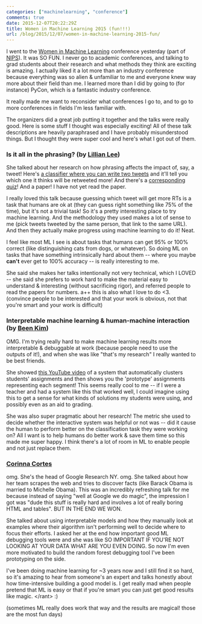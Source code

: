 ```yaml
---
categories: ["machinelearning", "conference"]
comments: true
date: 2015-12-07T20:22:29Z
title: Women in Machine Learning 2015 (fun!!!)
url: /blog/2015/12/07/women-in-machine-learning-2015-fun/
---
```


I went to the [Women in Machine Learning](http://wiml2015.weebly.com/) conference yesterday (part of [NIPS](http://nips.cc)). It was SO FUN. I never go to academic conferences, and talking to grad students about their research and what methods they think are exciting is amazing. I actually liked it a lot more than an industry conference because everything was so alien & unfamiliar to me and everyone knew way more about their field than me. I learned more than I did by going to (for instance) PyCon, which is a fantastic industry conference.

It really made me want to reconsider what conferences I go to, and to go to more conferences in fields I'm less familiar with.

The organizers did a great job putting it together and the talks were really good.
Here is some stuff I thought was especially exciting! All of these talk descriptions are heavily paraphrased and I have probably misunderstood things. But I thought they were super cool and here's what I got out of them.

### Is it all in the phrasing? (by [Lillian Lee](https://www.cs.cornell.edu/home/llee/))

She talked about her research on how phrasing affects the impact of, say, a tweet! Here's [a classifier where you can write two tweets](https://chenhaot.com/retweetedmore/) and it'll tell you which one it thinks will be retweeted more! And there's a [corresponding quiz](https://chenhaot.com/retweetedmore/quiz)! And a paper! I have not yet read the paper.

I really loved this talk because guessing which tweet will get more RTs is a task that humans are ok at (they can guess right something like 75% of the time), but it's not a trivial task! So it's a pretty interesting place to try machine learning. And the methodology they used makes a lot of sense to me (pick tweets tweeted by the same person, that link to the same URL). And then they actually make progress using machine learning to do it! Neat.

I feel like most ML I see is about tasks that humans can get 95% or 100% correct (like distinguishing cats from dogs, or whatever). So doing ML on tasks that have something intrinsically hard about them -- where you maybe **can't** ever get to 100% accuracy -- is really interesting to me.

She said she makes her talks intentionally not very technical, which I LOVED -- she said she prefers to work hard to make the material easy to understand & interesting (without sacrificing rigor), and referred people to read the papers for numbers. a++ this is also what I love to do <3. (convince people to be interested and that your work is obvious, not that you're smart and your work is difficult)

### Interpretable machine learning & human-machine interaction (by [Been Kim](http://people.csail.mit.edu/beenkim/))


OMG. I'm trying really hard to make machine learning results more interpretable & debuggable at work (because people need to use the outputs of it!), and when she was like "that's my research" I really wanted to be best friends.

She showed [this YouTube video](https://www.youtube.com/watch?v=8PwHigCDdW8&feature=youtu.be) of a system that automatically clusters students' assignments and then shows you the 'prototype' assignments representing each segment! This seems really cool to me -- if I were a teacher and had a system like this that worked well, I could imagine using this to get a sense for what kinds of solutions my students were using, and possibly even as an aid to grading.

She was also super pragmatic about her research! The metric she used to decide whether the interactive system was helpful or not was -- did it cause the human to perform better on the classification task they were working on? All I want is to help humans do better work & save them time so this made me super happy. I think there's a lot of room in ML to enable people and not just replace them.

### [Corinna Cortes](http://research.google.com/pubs/author121.html)

omg. She's the head of Google Research NY. omg. She talked about how her team scrapes the web and tries to discover facts (like Barack Obama is married to Michelle Obama). This was an incredibly refreshing talk for me because instead of saying "well at Google we do magic", the impression I got was "dude this stuff is really hard and involves a lot of really boring HTML and tables". BUT IN THE END WE WON.

She talked about using interpretable models and how they manually look at examples where their algorithm isn't performing well to decide where to focus their efforts. I asked her at the end how important good ML debugging tools were and she was like SO IMPORTANT IF YOU'RE NOT LOOKING AT YOUR DATA WHAT ARE YOU EVEN DOING. So now I'm even more motivated to build the random forest debugging tool I've been prototyping on the side.

I've been doing machine learning for ~3 years now and I still find it so hard, so it's amazing to hear from someone's an expert and talks honestly about how time-intensive building a good model is. I get really mad when people pretend that ML is easy or that if you're smart you can just get good results like magic. &lt;/rant&gt; :)

(sometimes ML really does work that way and the results are magical! those are the most fun days)
